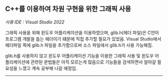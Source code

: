 ## C++를 이용하여 차원 구현을 위한 그래픽 사용

*사용 IDE : Visual Studio 2022*

그래픽 사용을 위해 윈도우 어플리케이션을 이용하였으며, glib.h(헤더 파일)은 C언어 프로그램 개발을 돕는 헤더이기 떄문에 직접 추가할 필요가 있었음.
Visual Studio에서 헤더파일 쪽에 glib.h 파일을 추가함으로써 소스 파일에서 glib.h가 사용 가능해짐.


glib.h를 사용하지 않고 윈도우 어플리케이션 기능을 이용한 그래픽 사용 및 윈도우 어플리케이션에 관련된 문법들은 아직 모르는게 많음으로 기능들을 검색하면서 알아갈 필요성을 느꼈고
계속 공부해 나갈 예정임.


--------------------------------------------------------------------------------------------------


